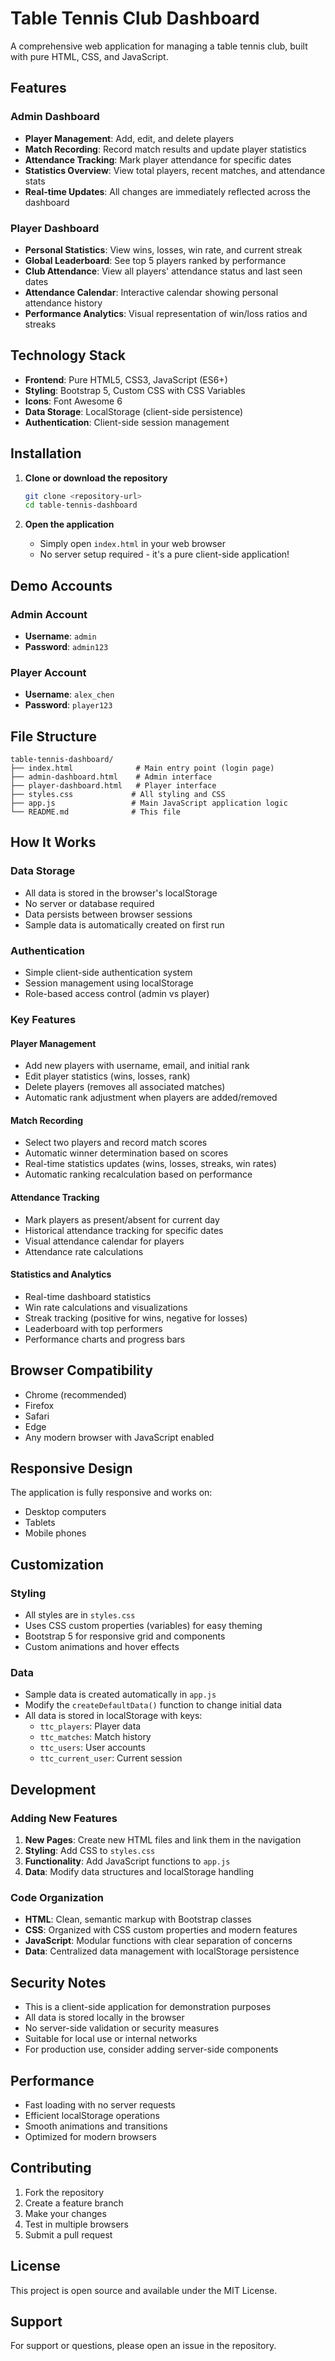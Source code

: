 # Table Tennis Club Dashboard

A comprehensive web application for managing a table tennis club, built with pure HTML, CSS, and JavaScript.

## Features

### Admin Dashboard
- **Player Management**: Add, edit, and delete players
- **Match Recording**: Record match results and update player statistics
- **Attendance Tracking**: Mark player attendance for specific dates
- **Statistics Overview**: View total players, recent matches, and attendance stats
- **Real-time Updates**: All changes are immediately reflected across the dashboard

### Player Dashboard
- **Personal Statistics**: View wins, losses, win rate, and current streak
- **Global Leaderboard**: See top 5 players ranked by performance
- **Club Attendance**: View all players' attendance status and last seen dates
- **Attendance Calendar**: Interactive calendar showing personal attendance history
- **Performance Analytics**: Visual representation of win/loss ratios and streaks

## Technology Stack

- **Frontend**: Pure HTML5, CSS3, JavaScript (ES6+)
- **Styling**: Bootstrap 5, Custom CSS with CSS Variables
- **Icons**: Font Awesome 6
- **Data Storage**: LocalStorage (client-side persistence)
- **Authentication**: Client-side session management

## Installation

1. **Clone or download the repository**
   ```bash
   git clone <repository-url>
   cd table-tennis-dashboard
   ```

2. **Open the application**
   - Simply open `index.html` in your web browser
   - No server setup required - it's a pure client-side application!

## Demo Accounts

### Admin Account
- **Username**: `admin`
- **Password**: `admin123`

### Player Account
- **Username**: `alex_chen`
- **Password**: `player123`

## File Structure

```
table-tennis-dashboard/
├── index.html              # Main entry point (login page)
├── admin-dashboard.html    # Admin interface
├── player-dashboard.html   # Player interface
├── styles.css             # All styling and CSS
├── app.js                 # Main JavaScript application logic
└── README.md              # This file
```

## How It Works

### Data Storage
- All data is stored in the browser's localStorage
- No server or database required
- Data persists between browser sessions
- Sample data is automatically created on first run

### Authentication
- Simple client-side authentication system
- Session management using localStorage
- Role-based access control (admin vs player)

### Key Features

#### Player Management
- Add new players with username, email, and initial rank
- Edit player statistics (wins, losses, rank)
- Delete players (removes all associated matches)
- Automatic rank adjustment when players are added/removed

#### Match Recording
- Select two players and record match scores
- Automatic winner determination based on scores
- Real-time statistics updates (wins, losses, streaks, win rates)
- Automatic ranking recalculation based on performance

#### Attendance Tracking
- Mark players as present/absent for current day
- Historical attendance tracking for specific dates
- Visual attendance calendar for players
- Attendance rate calculations

#### Statistics and Analytics
- Real-time dashboard statistics
- Win rate calculations and visualizations
- Streak tracking (positive for wins, negative for losses)
- Leaderboard with top performers
- Performance charts and progress bars

## Browser Compatibility

- Chrome (recommended)
- Firefox
- Safari
- Edge
- Any modern browser with JavaScript enabled

## Responsive Design

The application is fully responsive and works on:
- Desktop computers
- Tablets
- Mobile phones

## Customization

### Styling
- All styles are in `styles.css`
- Uses CSS custom properties (variables) for easy theming
- Bootstrap 5 for responsive grid and components
- Custom animations and hover effects

### Data
- Sample data is created automatically in `app.js`
- Modify the `createDefaultData()` function to change initial data
- All data is stored in localStorage with keys:
  - `ttc_players`: Player data
  - `ttc_matches`: Match history
  - `ttc_users`: User accounts
  - `ttc_current_user`: Current session

## Development

### Adding New Features

1. **New Pages**: Create new HTML files and link them in the navigation
2. **Styling**: Add CSS to `styles.css`
3. **Functionality**: Add JavaScript functions to `app.js`
4. **Data**: Modify data structures and localStorage handling

### Code Organization

- **HTML**: Clean, semantic markup with Bootstrap classes
- **CSS**: Organized with CSS custom properties and modern features
- **JavaScript**: Modular functions with clear separation of concerns
- **Data**: Centralized data management with localStorage persistence

## Security Notes

- This is a client-side application for demonstration purposes
- All data is stored locally in the browser
- No server-side validation or security measures
- Suitable for local use or internal networks
- For production use, consider adding server-side components

## Performance

- Fast loading with no server requests
- Efficient localStorage operations
- Smooth animations and transitions
- Optimized for modern browsers

## Contributing

1. Fork the repository
2. Create a feature branch
3. Make your changes
4. Test in multiple browsers
5. Submit a pull request

## License

This project is open source and available under the MIT License.

## Support

For support or questions, please open an issue in the repository.